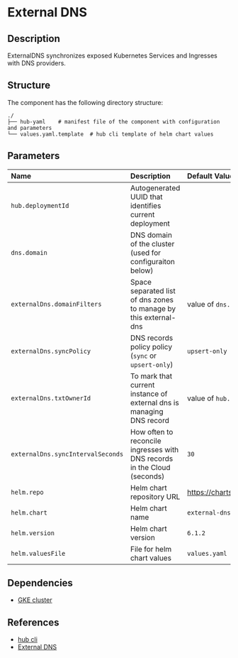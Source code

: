 # External DNS

## Description

ExternalDNS synchronizes exposed Kubernetes Services and Ingresses with DNS providers.

## Structure

The component has the following directory structure:

```text
./
├── hub-yaml    # manifest file of the component with configuration and parameters
└── values.yaml.template  # hub cli template of helm chart values
```

## Parameters

| Name      | Description | Default Value | Required
| :-------- | :--------   | :--------     | :--:
`hub.deploymentId` | Autogenerated UUID that identifies current deployment | | x |
`dns.domain` | DNS domain of the cluster (used for configuraiton below)  | | x |
`externalDns.domainFilters` | Space separated list of dns zones to manage by this external-dns | value of `dns.domain` | x |
`externalDns.syncPolicy` | DNS records policy policy (`sync` or `upsert-only`) | `upsert-only` | |
`externalDns.txtOwnerId` | To mark that current instance of external dns is managing DNS record | value of `hub.deploymentId` | |
`externalDns.syncIntervalSeconds` | How often to reconcile ingresses with DNS records in the Cloud (seconds)  | `30` | |
`helm.repo` | Helm chart repository URL | <https://charts.bitnami.com/bitnami> | |
`helm.chart` | Helm chart name | `external-dns` | |
`helm.version` | Helm chart version | `6.1.2` | |
`helm.valuesFile` | File for helm chart values | `values.yaml` | |

## Dependencies

* [GKE cluster](https://github.com/agilestacks/google-components/tree/main/gke-gcloud)

## References

* [hub cli](https://github.com/agilestacks/hub/wiki)
* [External DNS](https://github.com/kubernetes-sigs/external-dns)
